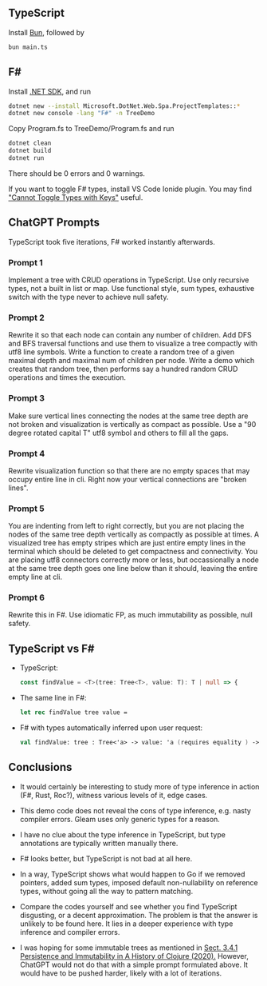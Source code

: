 ## TypeScript

Install [Bun](https://bun.sh/docs/installation), followed by

```bash
bun main.ts
```

## F#

Install [.NET SDK](https://learn.microsoft.com/en-us/dotnet/core/install/linux-ubuntu-install?tabs=dotnet9&pivots=os-linux-ubuntu-2410), and run

```bash
dotnet new --install Microsoft.DotNet.Web.Spa.ProjectTemplates::*
dotnet new console -lang "F#" -n TreeDemo
```

Copy Program.fs to TreeDemo/Program.fs and run

```bash
dotnet clean
dotnet build
dotnet run
```

There should be 0 errors and 0 warnings.

If you want to toggle F# types, install VS Code Ionide plugin. You may find ["Cannot Toggle Types with Keys"](https://github.com/ionide/ionide-vscode-fsharp/issues/2056) useful.

## ChatGPT Prompts

TypeScript took five iterations, F# worked instantly afterwards.

### Prompt 1

Implement a tree with CRUD operations in TypeScript. Use only recursive types, not a built in list or map. Use functional style, sum types, exhaustive switch with the type never to achieve null safety.

### Prompt 2

Rewrite it so that each node can contain any number of children. Add DFS and BFS traversal functions and use them to visualize a tree compactly with utf8 line symbols. Write a function to create a random tree of a given maximal depth and maximal num of children per node. Write a demo which creates that random tree, then performs say a hundred random CRUD operations and times the execution.

### Prompt 3

Make sure vertical lines connecting the nodes at the same tree depth are not broken and visualization is vertically as compact as possible. Use a "90 degree rotated capital T" utf8 symbol and others to fill all the gaps.

### Prompt 4

Rewrite visualization function so that there are no empty spaces that may occupy entire line in cli. Right now your vertical connections are "broken lines". 

### Prompt 5

You are indenting from left to right correctly, but you are not placing the nodes of the same tree depth vertically as compactly as possible at times. A visualized tree has empty stripes which are just entire empty lines in the terminal which should be deleted to get compactness and connectivity. You are placing utf8 connectors correctly more or less, but occassionally a node at the same tree depth goes one line below than it should, leaving the entire empty line at cli. 

### Prompt 6

Rewrite this in F#. Use idiomatic FP, as much immutability as possible, null safety.

## TypeScript vs F#

- TypeScript:

	```typescript
	const findValue = <T>(tree: Tree<T>, value: T): T | null => { 
	```
- The same line in F#:

	```fsharp
	let rec findValue tree value =
	```
	
- F# with types automatically inferred upon user request:

	```fsharp	
	val findValue: tree : Tree<'a> -> value: 'a (requires equality ) -> option<'a>
	```

## Conclusions

- It would certainly be interesting to study more of type inference in action (F#, Rust, Roc?), witness various levels of it, edge cases.

- This demo code does not reveal the cons of type inference, e.g. nasty compiler errors. Gleam uses only generic types for a reason.

- I have no clue about the type inference in TypeScript, but type annotations are typically written manually there.

- F# looks better, but TypeScript is not bad at all here. 

- In a way, TypeScript shows what would happen to Go if we removed pointers, added sum types, imposed default non-nullability on reference types, without going all the way to pattern matching.

- Compare the codes yourself and see whether you find TypeScript disgusting, or a decent approximation. The problem is that the answer is unlikely to be found here. It lies in a deeper experience with type inference and compiler errors.

- I was hoping for some immutable trees as mentioned in [Sect. 3.4.1 Persistence and Immutability in A History of Clojure (2020).](https://dl.acm.org/doi/pdf/10.1145/3386321) However, ChatGPT would not do that with a simple prompt formulated above. It would have to be pushed harder, likely with a lot of iterations.
